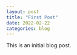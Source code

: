 ```yaml
---
layout: post
title: "First Post"
date: 2022-02-22
categories: blog
---
```


This is an initial blog post.
